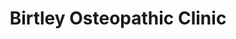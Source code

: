 ---
title: "Birtley Osteopathic Clinic"
url: /chester-le-street/birtley-osteopathic-clinic/
shop: Allgemein
---